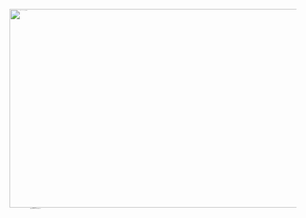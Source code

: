 <!DOCTYPE html>
<html>
<body>
<pre style="font-size:10%">
<img src="https://www.queestudiar.org/wp-content/uploads/2017/10/software-750x350.jpg" alt="Girl in a jacket" width="750" height="350">
                                                PROYECTO
                                           ANALISIS DE SISTEMAS II


</pre>


</body>
</html>
